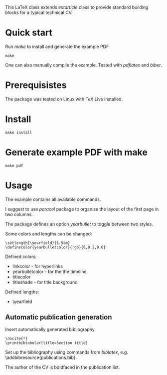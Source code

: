 
This LaTeX class extends *extarticle* class to provide standard
building blocks for a typical technical CV.

# Quick start

Run *make* to install and generate the example PDF
```
make
```
One can also manually compile the example. Tested with *pdflatex* and *biber*.

# Prerequisistes

The package was tested on Linux with TeX Live installed.

# Install
```
make install
```

# Generate example PDF with make
```
make pdf
```

# Usage
The example contains all available commands.

I suggest to use *paracol* package to organize the layout
of the first page in two columns.

The package defines an option *yearbullet* to toggle between two styles.

Some colors and lengths can be changed:
```
\setlength{\yearfield}{1.5cm}
\definecolor{yearbulletcolor}{rgb}{0,0.2,0.6}
```

Defined colors:

- linkcolor - for hyperlinks
- yearbulletcolor - for the the timeline
- titlecolor   
- titleshade - for title background

Defined lengths:

- \\yearfield

 
## Automatic publication generation
Insert automatically generated bibliography
```
\nocite{*}
\printbibtabular[title=Section title]
```
Set up the bibliography using commands from *biblatex*, e.g.
\\addbibresource{publications.bib}.

The author of the CV is boldfaced in the publication list.
